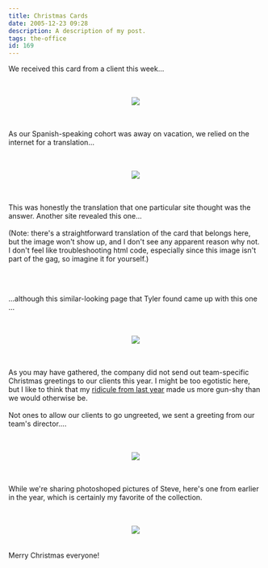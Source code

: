 ```yaml
---
title: Christmas Cards
date: 2005-12-23 09:28
description: A description of my post.
tags: the-office
id: 169
---
```

<div><p>We received this card from a client this week...</p></div><br />
<br />
<div><center><img src="/img/xmascard.jpg"/></center></div>
<span class="spanEndPreview">&nbsp;</span><br /><br /><div><p>As our Spanish-speaking cohort was away on vacation, we relied on the internet for a translation...</p></div><br />
<br />
<div><center><img src="/img/translation.jpg"/></center></div><br />
<br />
<div><p>This was honestly the translation that one particular site thought was the answer.  Another site revealed this one...<br />
<br />
(Note:  there's a straightforward translation of the card that belongs here, but the image won't show up, and I don't see any apparent reason why not.  I don't feel like troubleshooting html code, especially since this image isn't part of the gag, so imagine it for yourself.)</p></div><br />
<br />
<div><p>...although this similar-looking page that Tyler found came up with this one ...</p></div><br />
<br />
<div><center><img src="/img/translation3.jpg"/></center></div><br />
<br />
<div><p>As you may have gathered, the company did not send out team-specific Christmas greetings to our clients this year.  I might be too egotistic here, but I like to think that my <a href="http://www.theskinnyonbenny.com/blog/archives/00000082.php">ridicule from last year</a> made us more gun-shy than we would otherwise be.<br />
<br />
Not ones to allow our clients to go ungreeted, we sent a greeting from our team's director....</p></div><br />
<br />
<div><center><img src="/img/helmke2.jpg"/></center></div><br />
<br />
<div><p>While we're sharing photoshoped pictures of Steve, here's one from earlier in the year, which is certainly my favorite of the collection.</p></div><br />
<br />
<div><center><img src="/img/Stevo.jpg"/></center></div><br />
<br />
Merry Christmas everyone!<br />

